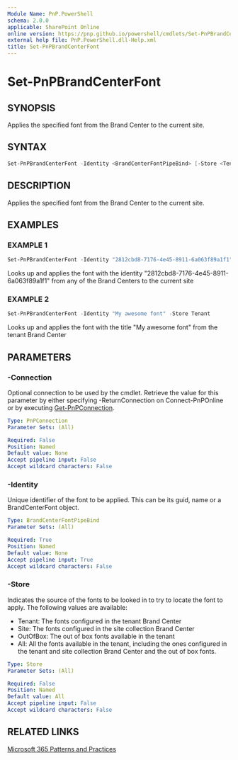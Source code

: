 ```yaml
---
Module Name: PnP.PowerShell
schema: 2.0.0
applicable: SharePoint Online
online version: https://pnp.github.io/powershell/cmdlets/Set-PnPBrandCenterFont.html
external help file: PnP.PowerShell.dll-Help.xml
title: Set-PnPBrandCenterFont
---
```

  
# Set-PnPBrandCenterFont

## SYNOPSIS
Applies the specified font from the Brand Center to the current site.

## SYNTAX

```powershell
Set-PnPBrandCenterFont -Identity <BrandCenterFontPipeBind> [-Store <Tenant|OutOfBox|Site|All>] [-Connection <PnPConnection>]
```

## DESCRIPTION
Applies the specified font from the Brand Center to the current site.

## EXAMPLES

### EXAMPLE 1
```powershell
Set-PnPBrandCenterFont -Identity "2812cbd8-7176-4e45-8911-6a063f89a1f1"
```

Looks up and applies the font with the identity "2812cbd8-7176-4e45-8911-6a063f89a1f1" from any of the Brand Centers to the current site

### EXAMPLE 2
```powershell
Set-PnPBrandCenterFont -Identity "My awesome font" -Store Tenant
```

Looks up and applies the font with the title "My awesome font" from the tenant Brand Center

## PARAMETERS

### -Connection
Optional connection to be used by the cmdlet. Retrieve the value for this parameter by either specifying -ReturnConnection on Connect-PnPOnline or by executing [Get-PnPConnection](Get-PnPConnection.md).

```yaml
Type: PnPConnection
Parameter Sets: (All)

Required: False
Position: Named
Default value: None
Accept pipeline input: False
Accept wildcard characters: False
```

### -Identity
Unique identifier of the font to be applied. This can be its guid, name or a BrandCenterFont object.

```yaml
Type: BrandCenterFontPipeBind
Parameter Sets: (All)

Required: True
Position: Named
Default value: None
Accept pipeline input: True
Accept wildcard characters: False
```

### -Store
Indicates the source of the fonts to be looked in to try to locate the font to apply. The following values are available:
- Tenant: The fonts configured in the tenant Brand Center
- Site: The fonts configured in the site collection Brand Center
- OutOfBox: The out of box fonts available in the tenant
- All: All the fonts available in the tenant, including the ones configured in the tenant and site collection Brand Center and the out of box fonts.

```yaml
Type: Store
Parameter Sets: (All)

Required: False
Position: Named
Default value: All
Accept pipeline input: False
Accept wildcard characters: False
```

## RELATED LINKS

[Microsoft 365 Patterns and Practices](https://aka.ms/m365pnp)